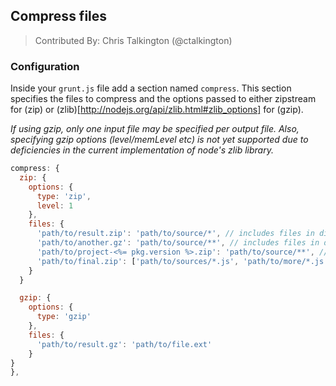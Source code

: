 ## Compress files
> Contributed By: Chris Talkington (@ctalkington)

### Configuration

Inside your `grunt.js` file add a section named `compress`. This section
specifies the files to compress and the options passed to either zipstream
for (zip) or (zlib)[http://nodejs.org/api/zlib.html#zlib_options] for (gzip).

*If using gzip, only one input file may be specified per output file.  Also, specifying gzip options (level/memLevel etc) is not yet supported due to deficiencies in the current implementation of node's zlib library.*

``` javascript
compress: {
  zip: {
    options: {
      type: 'zip',
      level: 1
    },
    files: {
      'path/to/result.zip': 'path/to/source/*', // includes files in dir
      'path/to/another.gz': 'path/to/source/**', // includes files in dir and subdirs
      'path/to/project-<%= pkg.version %>.zip': 'path/to/source/**', // variables in destination
      'path/to/final.zip': ['path/to/sources/*.js', 'path/to/more/*.js'] // include JS files in two diff dirs
    }
  }

  gzip: {
    options: {
      type: 'gzip'
    },
    files: {
      'path/to/result.gz': 'path/to/file.ext'
    }
}
},
```
